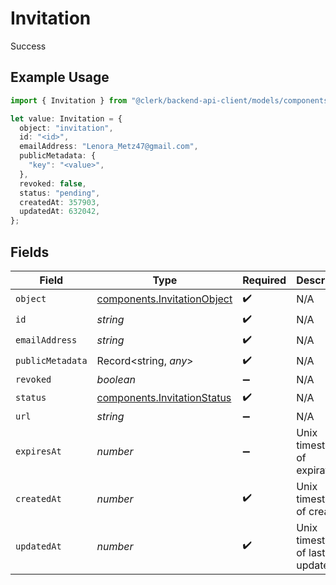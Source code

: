 # Invitation

Success

## Example Usage

```typescript
import { Invitation } from "@clerk/backend-api-client/models/components";

let value: Invitation = {
  object: "invitation",
  id: "<id>",
  emailAddress: "Lenora_Metz47@gmail.com",
  publicMetadata: {
    "key": "<value>",
  },
  revoked: false,
  status: "pending",
  createdAt: 357903,
  updatedAt: 632042,
};
```

## Fields

| Field                                                                      | Type                                                                       | Required                                                                   | Description                                                                | Example                                                                    |
| -------------------------------------------------------------------------- | -------------------------------------------------------------------------- | -------------------------------------------------------------------------- | -------------------------------------------------------------------------- | -------------------------------------------------------------------------- |
| `object`                                                                   | [components.InvitationObject](../../models/components/invitationobject.md) | :heavy_check_mark:                                                         | N/A                                                                        |                                                                            |
| `id`                                                                       | *string*                                                                   | :heavy_check_mark:                                                         | N/A                                                                        |                                                                            |
| `emailAddress`                                                             | *string*                                                                   | :heavy_check_mark:                                                         | N/A                                                                        |                                                                            |
| `publicMetadata`                                                           | Record<string, *any*>                                                      | :heavy_check_mark:                                                         | N/A                                                                        |                                                                            |
| `revoked`                                                                  | *boolean*                                                                  | :heavy_minus_sign:                                                         | N/A                                                                        | false                                                                      |
| `status`                                                                   | [components.InvitationStatus](../../models/components/invitationstatus.md) | :heavy_check_mark:                                                         | N/A                                                                        | pending                                                                    |
| `url`                                                                      | *string*                                                                   | :heavy_minus_sign:                                                         | N/A                                                                        |                                                                            |
| `expiresAt`                                                                | *number*                                                                   | :heavy_minus_sign:                                                         | Unix timestamp of expiration.<br/>                                         |                                                                            |
| `createdAt`                                                                | *number*                                                                   | :heavy_check_mark:                                                         | Unix timestamp of creation.<br/>                                           |                                                                            |
| `updatedAt`                                                                | *number*                                                                   | :heavy_check_mark:                                                         | Unix timestamp of last update.<br/>                                        |                                                                            |